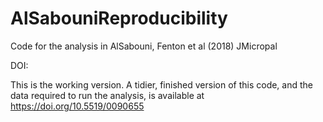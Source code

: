 # AlSabouniReproducibility
Code for the analysis in AlSabouni, Fenton et al (2018) JMicropal

DOI: 

This is the working version. A tidier, finished version of this code, and the data required to run the analysis, is available at https://doi.org/10.5519/0090655
